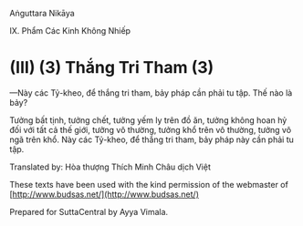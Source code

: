 Aṅguttara Nikāya

IX. Phẩm Các Kinh Không Nhiếp

# (III) (3) Thắng Tri Tham (3)

—Này các Tỷ-kheo, để thắng tri tham, bảy pháp cần phải tu tập. Thế nào là bảy?

Tưởng bất tịnh, tưởng chết, tưởng yếm ly trên đồ ăn, tưởng không hoan hỷ đối với tất cả thế giới, tưởng vô thường, tưởng khổ trên vô thường, tưởng vô ngã trên khổ. Này các Tỷ-kheo, để thắng tri tham, bảy pháp này cần phải tu tập.

Translated by: Hòa thượng Thích Minh Châu dịch Việt

These texts have been used with the kind permission of the webmaster of [http://www.budsas.net/](http://www.budsas.net/)

Prepared for SuttaCentral by Ayya Vimala.
